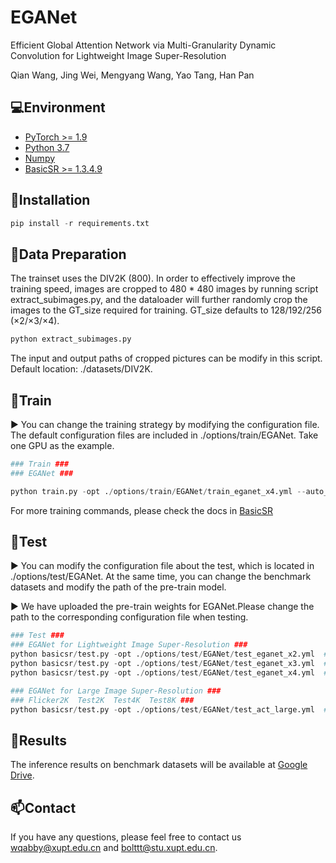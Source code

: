 # EGANet


Efficient Global Attention Network via Multi-Granularity Dynamic Convolution for Lightweight Image Super-Resolution

Qian Wang, Jing Wei, Mengyang Wang, Yao Tang, Han Pan

## 💻Environment

- [PyTorch >= 1.9](https://pytorch.org/)
- [Python 3.7](https://www.python.org/downloads/)
- [Numpy](https://numpy.org/)
- [BasicSR >= 1.3.4.9](https://github.com/XPixelGroup/BasicSR)

## 🔧Installation

```python
pip install -r requirements.txt
```

## 📜Data Preparation

The trainset uses the DIV2K (800). In order to effectively improve the training speed, images are cropped to 480 * 480 images by running script extract_subimages.py, and the dataloader will further randomly crop the images to the GT_size required for training. GT_size defaults to 128/192/256 (×2/×3/×4). 

```python
python extract_subimages.py
```

The input and output paths of cropped pictures can be modify in this script. Default location: ./datasets/DIV2K.

## 🚀Train

▶️ You can change the training strategy by modifying the configuration file. The default configuration files are included in ./options/train/EGANet. Take one GPU as the example.

```python
### Train ###
### EGANet ###

python train.py -opt ./options/train/EGANet/train_eganet_x4.yml --auto_resume  # ×4
```

For more training commands, please check the docs in [BasicSR](https://github.com/XPixelGroup/BasicSR)

## 🚀Test

▶️ You can modify the configuration file about the test, which is located in ./options/test/EGANet. At the same time, you can change the benchmark datasets and modify the path of the pre-train model. 

▶️ We have uploaded the pre-train weights for EGANet.Please change the path to the corresponding configuration file when testing.


```python
### Test ###
### EGANet for Lightweight Image Super-Resolution ###
python basicsr/test.py -opt ./options/test/EGANet/test_eganet_x2.yml  # ×2
python basicsr/test.py -opt ./options/test/EGANet/test_eganet_x3.yml  # ×3
python basicsr/test.py -opt ./options/test/EGANet/test_eganet_x4.yml  # ×4

### EGANet for Large Image Super-Resolution ###
### Flicker2K  Test2K  Test4K  Test8K ###
python basicsr/test.py -opt ./options/test/EGANet/test_act_large.yml  # large image

```

## 🚩Results

The inference results on benchmark datasets will be available at [Google Drive](https://drive.google.com/file/d).

## :mailbox:Contact

If you have any questions, please feel free to contact us wqabby@xupt.edu.cn and [bolttt@stu.xupt.edu.cn](mailto:bolttt@stu.xupt.edu.cn).
